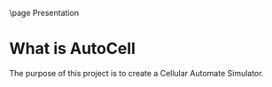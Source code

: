 \page Presentation
# What is AutoCell
The purpose of this project is to create a Cellular Automate Simulator.

